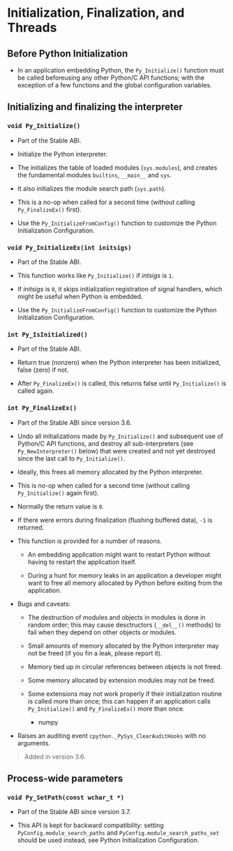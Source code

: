 # Initialization, Finalization, and Threads

## Before Python Initialization

- In an application embedding Python, the `Py_Initialize()` function must be called beforeusing any other Python/C API functions; with the exception of a few functions and the global configuration variables.

## Initializing and finalizing the interpreter

### `void Py_Initialize()`

- Part of the Stable ABI.

- Initialize the Python interpreter.

- The initializes the table of loaded modules (`sys.modules`), and creates the fundamental modules `builtins`, `__main__` and `sys`.

- It also initializes the module search path (`sys.path`).

- This is a no-op when called for a second time (without calling `Py_FinalizeEx()` first).

- Use the `Py_InitializeFromConfig()` function to customize the Python Initialization Configuration.

### `void Py_InitializeEx(int initsigs)`

- Part of the Stable ABI.

- This function  works like `Py_Initialize()` if *intsigs* is `1`.

- If *initsigs* is `0`, it skips initialization registration of signal handlers, which might be useful when Python is embedded.

- Use the `Py_InitializeFromConfig()` function to customize the Python Initialization Configuration.

### `int Py_IsInitialized()`

- Part of the Stable ABI.

- Return true (nonzero) when the Python interpreter has been initialized, false (zero) if not.

- After `Py_FinalizeEx()` is called, this returns false until `Py_Initialize()` is called again.

### `int Py_FinalizeEx()`

- Part of the Stable ABI since version 3.6.

- Undo all initializations made by `Py_Initialize()` and subsequent use of Python/C API functions, and destroy all sub-interpreters (see `Py_NewInterpreter()` below) that were created and not yet destroyed since the last call to `Py_Initialize()`.

- Ideally, this frees all memory allocated by the Python interpreter.

- This is no-op when called for a second time  (without calling `Py_Initialize()` again first).

- Normally the return value is `0`.

- If there were errors during finalization (flushing buffered data), `-1` is returned.

- This function is provided for a number of reasons.

    - An embedding application might want to restart Python without having to restart the application itself.

    - During a hunt for memory leaks in an application a developer might want to free all memory allocated by Python before exiting from the application.

- Bugs and caveats:

    - The destruction of modules and objects in modules is done in random order; this may cause desctructors (`__del__()` methods) to fail when they depend on other objects or modules.

    - Small amounts of memory allocated by the Python interpreter may not be freed (if you fin a leak, please report it).

    - Memory tied up in circular references between objects is not freed.

    - Some memory allocated by extension modules may not be freed.

    - Some extensions may not work properly if their initialization routine is called more than once; this can happen if an application calls `Py_Initialize()` and `Py_FinalizeEx()` more than once.

        - numpy

- Raises an auditing event `cpython._PySys_ClearAuditHooks` with no arguments.

> Added in version 3.6.

## Process-wide parameters

### `void Py_SetPath(const wchar_t *)`

- Part of the Stable ABI since version 3.7.

- This API is kept for backward compatibility: setting `PyConfig.module_search_paths` and `PyConfig.module_search_paths_set` should be used instead, see Python Initialization Configuration.
